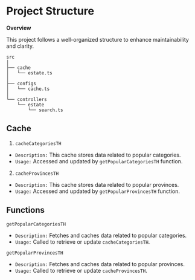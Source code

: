 # Project Structure

**Overview**

This project follows a well-organized structure to enhance maintainability and clarity.

```
src
│
├── cache
│   └── estate.ts
│
├── configs
│   └── cache.ts
│
└── controllers
    └── estate
        └── search.ts
```

## Cache

1. `cacheCategoriesTH`
- `Description:` This cache stores data related to popular categories.
- `Usage:` Accessed and updated by `getPopularCategoriesTH` function.

2. `cacheProvincesTH`
- `Description:` This cache stores data related to popular provinces.
- `Usage:` Accessed and updated by `getPopularProvincesTH` function.

## Functions

`getPopularCategoriesTH`
- `Description:` Fetches and caches data related to popular categories.
- `Usage:` Called to retrieve or update `cacheCategoriesTH`.

`getPopularProvincesTH`
- `Description:` Fetches and caches data related to popular provinces.
- `Usage:` Called to retrieve or update `cacheProvincesTH`.
